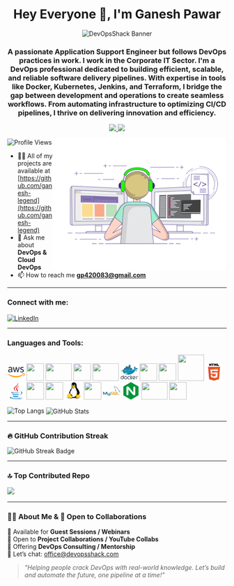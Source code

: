 <h1 align="center">Hey Everyone 👋, I'm Ganesh Pawar</h1>

<div align="center">
  <img src="https://github.com/ganesh-legend/jaiswaladi246/blob/main/Banner.png" alt="DevOpsShack Banner">
</div>

<h3 align="center">A passionate Application Support Engineer but follows DevOps practices in work. I work in the Corporate IT Sector. I'm a DevOps professional dedicated to building efficient, scalable, and reliable software delivery pipelines. With expertise in tools like Docker, Kubernetes, Jenkins, and Terraform, I bridge the gap between development and operations to create seamless workflows. From automating infrastructure to optimizing CI/CD pipelines, I thrive on delivering innovation and efficiency.</h3>

<p align="center">
  <a href="https://github.com/ganesh-legend">
    <img src="https://img.shields.io/github/followers/ganesh-legend?label=Follow&style=social" />
  </a>
<!--   <a href="https://www.youtube.com/@devopsshack">
    <img src="https://img.shields.io/youtube/channel/subscribers/UC1XLb_DoX2eNWGKjkh2epwA?style=social" />
  </a> -->
  <a href="https://www.linkedin.com/in/ganesh-pawar-3229a7282">
    <img src="https://img.shields.io/badge/LinkedIn-Ganesh%20Pawar-blue?logo=linkedin&style=flat-square" />
  </a>
</p>

<img align="right" alt="Coding" width="400" src="https://raw.githubusercontent.com/devSouvik/devSouvik/master/gif3.gif">

<p align="left">
  <img src="https://komarev.com/ghpvc/?username=ganesh-legend&label=Profile%20views&color=0e75b6&style=flat" alt="Profile Views" />
</p>

- 👨‍💻 All of my projects are available at [https://github.com/ganesh-legend](https://github.com/ganesh-legend)  
- 💬 Ask me about **DevOps & Cloud DevOps**  
- 📫 How to reach me **gp420083@gmail.com**

---

<h3 align="left">Connect with me:</h3>
<p align="left">
  <a href="https://linkedin.com/in/ganesh-pawar-3229a7282" target="blank"><img align="center" src="https://raw.githubusercontent.com/rahuldkjain/github-profile-readme-generator/master/src/images/icons/Social/linked-in-alt.svg" alt="LinkedIn" height="30" width="40" /></a>

---

<h3 align="left">Languages and Tools:</h3>
<p align="left">
  <img src="https://raw.githubusercontent.com/devicons/devicon/master/icons/amazonwebservices/amazonwebservices-original-wordmark.svg" width="40" height="40"/>
  <img src="https://www.vectorlogo.zone/logos/gnu_bash/gnu_bash-icon.svg" width="40" height="40"/>
  <img src="https://www.vectorlogo.zone/logos/github/github-ar21.svg" width="60" height="40"/>
  <img src="https://raw.githubusercontent.com/gilbarbara/logos/92bb74e98bca1ea1ad794442676ebc4e75038adc/logos/github-actions.svg" width="40" height="40"/>
  <img src="https://www.vectorlogo.zone/logos/gitlab/gitlab-ar21.svg" width="60" height="40"/>
  <img src="https://raw.githubusercontent.com/devicons/devicon/master/icons/docker/docker-original-wordmark.svg" width="40" height="40"/>
  <!--   <img src="https://raw.githubusercontent.com/devicons/devicon/master/icons/python/python-original.svg" width="40" height="40"/> -->
  <img src="https://www.vectorlogo.zone/logos/git-scm/git-scm-icon.svg" width="40" height="40"/>
  <img src="https://www.vectorlogo.zone/logos/grafana/grafana-icon.svg" width="40" height="40"/>
  <img src="https://www.vectorlogo.zone/logos/prometheusio/prometheusio-ar21.svg" width="60" height="60"/>
  <img src="https://raw.githubusercontent.com/devicons/devicon/master/icons/html5/html5-original-wordmark.svg" width="40" height="40"/>
  <img src="https://raw.githubusercontent.com/devicons/devicon/master/icons/java/java-original.svg" width="40" height="40"/>
  <img src="https://www.vectorlogo.zone/logos/jenkins/jenkins-icon.svg" width="40" height="40"/>
  <img src="https://www.vectorlogo.zone/logos/kubernetes/kubernetes-icon.svg" width="40" height="40"/>
  <img src="https://raw.githubusercontent.com/devicons/devicon/master/icons/linux/linux-original.svg" width="40" height="40"/>
  <img src="https://upload.wikimedia.org/wikipedia/commons/thumb/5/50/Oracle_logo.svg/512px-Oracle_logo.svg" width="40" height="40"/>
  <img src="https://raw.githubusercontent.com/devicons/devicon/master/icons/mysql/mysql-original-wordmark.svg" width="40" height="40"/>
  <img src="https://raw.githubusercontent.com/devicons/devicon/master/icons/nginx/nginx-original.svg" width="40" height="40"/>
  <img src="https://www.vectorlogo.zone/logos/apache_tomcat/apache_tomcat-ar21.svg" width="60" height="40"/>
  <!--   <img src="https://www.vectorlogo.zone/logos/getpostman/getpostman-icon.svg" width="40" height="40"/> -->
  <!--   <img src="https://raw.githubusercontent.com/detain/svg-logos/780f25886640cef088af994181646db2f6b1a3f8/svg/selenium-logo.svg" width="40" height="40"/> -->
  <img src="https://www.vectorlogo.zone/logos/springio/springio-icon.svg" width="40" height="40"/>
</p>


<p><img align="left" src="https://github-readme-stats.vercel.app/api/top-langs?username=ganesh-legend&show_icons=true&locale=en&layout=compact&theme=vue&hide_border=true" alt="Top Langs" /></p>

<p>&nbsp;<img align="center" src="https://github-readme-stats.vercel.app/api?username=ganesh-legend&show_icons=true&locale=en&theme=vue&hide_border=true" alt="GitHub Stats" /></p>

---
### 🔥 GitHub Contribution Streak

![GitHub Streak Badge](https://img.shields.io/badge/GitHub%20Streak-Active-brightgreen?logo=github&style=for-the-badge)

---

### 🔝 Top Contributed Repo
![](https://github-contributor-stats.vercel.app/api?username=ganesh-legend&limit=5&theme=flat&combine_all_yearly_contributions=true)

---

### 👨‍💼 About Me & 🤝 Open to Collaborations

🎤 Available for **Guest Sessions / Webinars**  
🤝 Open to **Project Collaborations / YouTube Collabs**  
💼 Offering **DevOps Consulting / Mentorship**  
📧 Let’s chat: [office@devopsshack.com](mailto:office@devopsshack.com)

> *"Helping people crack DevOps with real-world knowledge. Let’s build and automate the future, one pipeline at a time!"*
